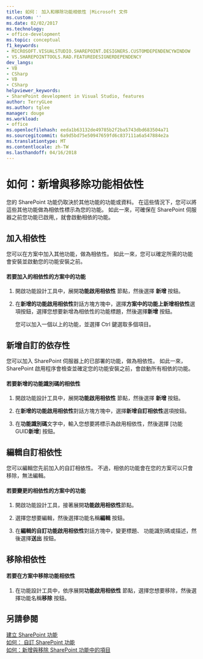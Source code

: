 ```yaml
---
title: 如何： 加入和移除功能相依性 |Microsoft 文件
ms.custom: ''
ms.date: 02/02/2017
ms.technology:
- office-development
ms.topic: conceptual
f1_keywords:
- MICROSOFT.VISUALSTUDIO.SHAREPOINT.DESIGNERS.CUSTOMDEPENDENCYWINDOW
- VS.SHAREPOINTTOOLS.RAD.FEATUREDESIGNERDEPENDENCY
dev_langs:
- VB
- CSharp
- VB
- CSharp
helpviewer_keywords:
- SharePoint development in Visual Studio, features
author: TerryGLee
ms.author: tglee
manager: douge
ms.workload:
- office
ms.openlocfilehash: eeda1b63132de49785b2f2ba5743dbd683504a71
ms.sourcegitcommit: 6a9d5bd75e50947659fd6c837111a6a547884e2a
ms.translationtype: MT
ms.contentlocale: zh-TW
ms.lasthandoff: 04/16/2018
---
```

# <a name="how-to-add-and-remove-feature-dependencies"></a>如何：新增與移除功能相依性
  您的 SharePoint 功能仍取決於其他功能的功能或資料。 在這些情況下，您可以將這些其他功能做為相依性標示為您的功能。 如此一來，可確保在 SharePoint 伺服器之前您功能已啟用,，就會啟動相依的功能。  
  
## <a name="adding-dependencies"></a>加入相依性  
 您可以在方案中加入其他功能，做為相依性。 如此一來，您可以確定所需的功能會安裝並啟動您的功能安裝之前。  
  
#### <a name="to-add-a-dependency-on-a-feature-in-the-solution"></a>若要加入的相依性的方案中的功能  
  
1.  開啟功能設計工具中，展開**功能啟用相依性** 節點，然後選擇 **新增** 按鈕。  
  
2.  在**新增的功能啟用相依性**對話方塊方塊中，選擇**方案中的功能上新增相依性**選項按鈕，選擇您想要新增為相依性的功能標題，然後選擇**新增** 按鈕。  
  
     您可以加入一個以上的功能，並選擇 Ctrl 鍵選取多個項目。  
  
## <a name="adding-custom-dependencies"></a>新增自訂的依存性  
 您可以加入 SharePoint 伺服器上的已部署的功能，做為相依性。 如此一來，SharePoint 啟用程序會檢查並確定您的功能安裝之前，會啟動所有相依的功能。  
  
#### <a name="to-add-a-dependency-by-the-feature-id"></a>若要新增的功能識別碼的相依性  
  
1.  開啟功能設計工具中，展開**功能啟用相依性** 節點，然後選擇 **新增** 按鈕。  
  
2.  在**新增的功能啟用相依性**對話方塊方塊中，選擇**新增自訂相依性**選項按鈕。  
  
3.  在**功能識別碼**文字中，輸入您想要將標示為啟用相依性，然後選擇 [功能 GUID**新增**] 按鈕。  
  
## <a name="editing-custom-dependencies"></a>編輯自訂相依性  
 您可以編輯您先前加入的自訂相依性。 不過，相依的功能會在您的方案可以只會移除，無法編輯。  
  
#### <a name="to-change-a-dependency-on-a-feature-in-the-solution"></a>若要變更的相依性的方案中的功能  
  
1.  開啟功能設計工具，接著展開**功能啟用相依性**節點。  
  
2.  選擇您想要編輯，然後選擇功能名稱**編輯** 按鈕。  
  
3.  在**編輯的自訂功能啟用相依性**對話方塊中，變更標題、 功能識別碼或描述，然後選擇**送出** 按鈕。  
  
## <a name="removing-dependencies"></a>移除相依性  
  
#### <a name="to-remove-a-dependency-on-a-feature-in-the-solution"></a>若要在方案中移除功能相依性  
  
1.  在功能設計工具中，依序展開**功能啟用相依性** 節點，選擇您想要移除，然後選擇功能名稱**移除** 按鈕。  
  
## <a name="see-also"></a>另請參閱  
 [建立 SharePoint 功能](../sharepoint/creating-sharepoint-features.md)   
 [如何： 自訂 SharePoint 功能](../sharepoint/how-to-customize-a-sharepoint-feature.md)   
 [如何：新增與移除 SharePoint 功能中的項目](../sharepoint/how-to-add-and-remove-items-to-sharepoint-features.md)  
  
  